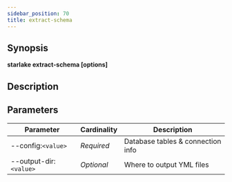 ```yaml
---
sidebar_position: 70
title: extract-schema
---
```



## Synopsis

**starlake extract-schema [options]**

## Description


## Parameters

Parameter|Cardinality|Description
---|---|---
--config:`<value>`|*Required*|Database tables & connection info
--output-dir:`<value>`|*Optional*|Where to output YML files

